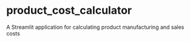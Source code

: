 # product_cost_calculator
A Streamlit application for calculating product manufacturing and sales costs
